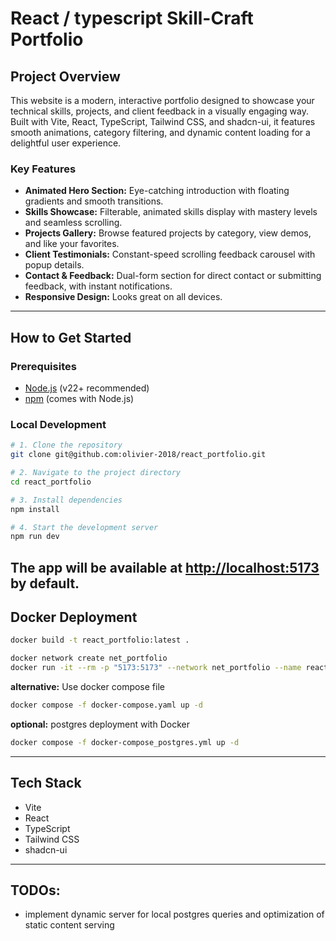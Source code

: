# React / typescript Skill-Craft Portfolio

## Project Overview

This website is a modern, interactive portfolio designed to showcase your technical skills, projects, and client feedback in a visually engaging way. Built with Vite, React, TypeScript, Tailwind CSS, and shadcn-ui, it features smooth animations, category filtering, and dynamic content loading for a delightful user experience.

### Key Features

- **Animated Hero Section:** Eye-catching introduction with floating gradients and smooth transitions.
- **Skills Showcase:** Filterable, animated skills display with mastery levels and seamless scrolling.
- **Projects Gallery:** Browse featured projects by category, view demos, and like your favorites.
- **Client Testimonials:** Constant-speed scrolling feedback carousel with popup details.
- **Contact & Feedback:** Dual-form section for direct contact or submitting feedback, with instant notifications.
- **Responsive Design:** Looks great on all devices.

---

## How to Get Started

### Prerequisites

- [Node.js](https://nodejs.org/) (v22+ recommended)
- [npm](https://www.npmjs.com/) (comes with Node.js)

### Local Development

```sh
# 1. Clone the repository
git clone git@github.com:olivier-2018/react_portfolio.git

# 2. Navigate to the project directory
cd react_portfolio

# 3. Install dependencies
npm install

# 4. Start the development server
npm run dev

```
The app will be available at [http://localhost:5173](http://localhost:5173) by default.
---

## Docker Deployment

```sh
docker build -t react_portfolio:latest .

docker network create net_portfolio
docker run -it --rm -p "5173:5173" --network net_portfolio --name react_portfolio react_portfolio:latest
```

**alternative:** Use docker compose file
```sh
docker compose -f docker-compose.yaml up -d
```

**optional:** postgres deployment with Docker
```sh
docker compose -f docker-compose_postgres.yml up -d
```

---

## Tech Stack

- Vite
- React
- TypeScript
- Tailwind CSS
- shadcn-ui

---

## TODOs:

- implement dynamic server for local postgres queries and optimization of static content serving 